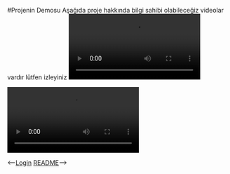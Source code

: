 #Projenin Demosu
Aşağıda proje hakkında bilgi sahibi olabileceğiz videolar vardır lütfen izleyiniz
![Demo](./imgs/kiralamademo.mp4)

<video controls src="imgs/kiralamademo.mp4" title="Title"></video>

<--[Login](login.md)  [README](../README.md)-->